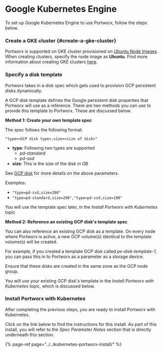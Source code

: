 # Google Kubernetes Engine

To set up Google Kubernetes Engine to use Portworx, follow the steps below.

### Create a GKE cluster {#create-a-gke-cluster}

Portworx is supported on GKE cluster provisioned on [Ubuntu Node Images](https://cloud.google.com/kubernetes-engine/docs/node-images). When creating clusters, specify the node image as **Ubuntu**. Find more information about creating GKE clusters [here](https://cloud.google.com/kubernetes-engine/docs/clusters/operations).

### Specify a disk template

Portworx takes in a disk spec which gets used to provision GCP persistent disks dynamically.

A GCP disk template defines the Google persistent disk properties that Portworx will use as a reference. There are two methods you can use to provide this template to Portworx. These are discussed below.

**Method 1: Create your own template spec**

The spec follows the following format:

```text
"type=<GCP disk type>,size=<size of disk>"
```

* **type**: Following two types are supported
  * _pd-standard_
  * _pd-ssd_
* **size**: This is the size of the disk in GB

See [GCP disk](https://cloud.google.com/compute/docs/disks/) for more details on the above parameters.

Examples:

* `"type=pd-ssd,size=200"`
* `"type=pd-standard,size=200","type=pd-ssd,size=100"`

You will use the template spec later, in the _Install Portworx with Kubernetes_ topic

**Method 2: Reference an existing GCP disk's template spec**

You can also reference an existing GCP disk as a template.  On every node where Portworx is active, a new GCP volume\(s\) identical to the template volume\(s\) will be created.

For example, if you created a template GCP disk called _px-disk-template-1_, you can pass this in to Portworx as a parameter as a storage device.

Ensure that these disks are created in the same zone as the GCP node group.

You will use your existing GCP disk's template in the _Install Portworx with Kubernetes_ topic, which is discussed below.

### Install Portworx with Kubernetes

After completing the previous steps, you are ready to install Portworx with Kubernetes.

Click on the link below to find the instructions for this install. As part of this install, you will refer to the _Spec Parameter Notes_ section that is directly underneath this section.

{% page-ref page="../../kubernetes-portworx-install/" %}






